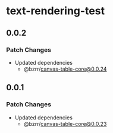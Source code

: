 # text-rendering-test

## 0.0.2

### Patch Changes

- Updated dependencies
  - @bzrr/canvas-table-core@0.0.24

## 0.0.1

### Patch Changes

- Updated dependencies
  - @bzrr/canvas-table-core@0.0.23
